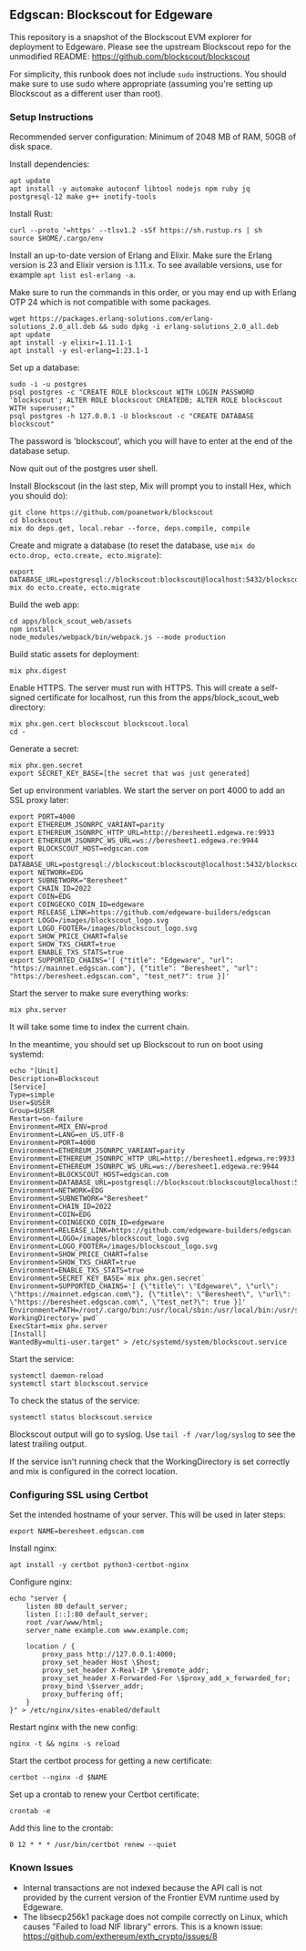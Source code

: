 ## Edgscan: Blockscout for Edgeware

This repository is a snapshot of the Blockscout EVM explorer for
deployment to Edgeware. Please see the upstream Blockscout repo
for the unmodified README: https://github.com/blockscout/blockscout

For simplicity, this runbook does not include `sudo` instructions.
You should make sure to use sudo where appropriate (assuming you're
setting up Blockscout as a different user than root).

### Setup Instructions

Recommended server configuration: Minimum of 2048 MB of RAM, 50GB of disk space.

Install dependencies:
```
apt update
apt install -y automake autoconf libtool nodejs npm ruby jq postgresql-12 make g++ inotify-tools
```

Install Rust:
```
curl --proto '=https' --tlsv1.2 -sSf https://sh.rustup.rs | sh
source $HOME/.cargo/env
```

Install an up-to-date version of Erlang and Elixir. Make sure the Erlang version is 23 and Elixir version is 1.11.x. To see available versions, use for example `apt list esl-erlang -a`.

Make sure to run the commands in this order, or you may end up with Erlang OTP 24 which is not compatible with some packages.
```
wget https://packages.erlang-solutions.com/erlang-solutions_2.0_all.deb && sudo dpkg -i erlang-solutions_2.0_all.deb
apt update
apt install -y elixir=1.11.1-1
apt install -y esl-erlang=1:23.1-1
```

Set up a database:
```
sudo -i -u postgres
psql postgres -c "CREATE ROLE blockscout WITH LOGIN PASSWORD 'blockscout'; ALTER ROLE blockscout CREATEDB; ALTER ROLE blockscout WITH superuser;"
psql postgres -h 127.0.0.1 -U blockscout -c "CREATE DATABASE blockscout"
```

The password is 'blockscout', which you will have to enter at the end of the database setup.

Now quit out of the postgres user shell.

Install Blockscout (in the last step, Mix will prompt you to install Hex, which you should do):
```
git clone https://github.com/poanetwork/blockscout
cd blockscout
mix do deps.get, local.rebar --force, deps.compile, compile
```

Create and migrate a database (to reset the database, use `mix do ecto.drop, ecto.create, ecto.migrate`):
```
export DATABASE_URL=postgresql://blockscout:blockscout@localhost:5432/blockscout
mix do ecto.create, ecto.migrate
```

Build the web app:
```
cd apps/block_scout_web/assets
npm install
node_modules/webpack/bin/webpack.js --mode production
```

Build static assets for deployment:
```
mix phx.digest
```

Enable HTTPS. The server must run with HTTPS.
This will create a self-signed certificate for localhost, run this from the apps/block_scout_web directory:
```
mix phx.gen.cert blockscout blockscout.local
cd -
```

Generate a secret:
```
mix phx.gen.secret
export SECRET_KEY_BASE=[the secret that was just generated]
```

Set up environment variables. We start the server on port 4000 to add
an SSL proxy later:
```
export PORT=4000
export ETHEREUM_JSONRPC_VARIANT=parity
export ETHEREUM_JSONRPC_HTTP_URL=http://beresheet1.edgewa.re:9933
export ETHEREUM_JSONRPC_WS_URL=ws://beresheet1.edgewa.re:9944
export BLOCKSCOUT_HOST=edgscan.com
export DATABASE_URL=postgresql://blockscout:blockscout@localhost:5432/blockscout
export NETWORK=EDG
export SUBNETWORK="Beresheet"
export CHAIN_ID=2022
export COIN=EDG
export COINGECKO_COIN_ID=edgeware
export RELEASE_LINK=https://github.com/edgeware-builders/edgscan
export LOGO=/images/blockscout_logo.svg
export LOGO_FOOTER=/images/blockscout_logo.svg
export SHOW_PRICE_CHART=false
export SHOW_TXS_CHART=true
export ENABLE_TXS_STATS=true
export SUPPORTED_CHAINS='[ {"title": "Edgeware", "url": "https://mainnet.edgscan.com"}, {"title": "Beresheet", "url": "https://beresheet.edgscan.com", "test_net?": true }]'
```

Start the server to make sure everything works:
```
mix phx.server
```

It will take some time to index the current chain.

In the meantime, you should set up Blockscout to run on boot using systemd:
```
echo "[Unit]
Description=Blockscout
[Service]
Type=simple
User=$USER
Group=$USER
Restart=on-failure
Environment=MIX_ENV=prod
Environment=LANG=en_US.UTF-8
Environment=PORT=4000
Environment=ETHEREUM_JSONRPC_VARIANT=parity
Environment=ETHEREUM_JSONRPC_HTTP_URL=http://beresheet1.edgewa.re:9933
Environment=ETHEREUM_JSONRPC_WS_URL=ws://beresheet1.edgewa.re:9944
Environment=BLOCKSCOUT_HOST=edgscan.com
Environment=DATABASE_URL=postgresql://blockscout:blockscout@localhost:5432/blockscout
Environment=NETWORK=EDG
Environment=SUBNETWORK="Beresheet"
Environment=CHAIN_ID=2022
Environment=COIN=EDG
Environment=COINGECKO_COIN_ID=edgeware
Environment=RELEASE_LINK=https://github.com/edgeware-builders/edgscan
Environment=LOGO=/images/blockscout_logo.svg
Environment=LOGO_FOOTER=/images/blockscout_logo.svg
Environment=SHOW_PRICE_CHART=false
Environment=SHOW_TXS_CHART=true
Environment=ENABLE_TXS_STATS=true
Environment=SECRET_KEY_BASE=`mix phx.gen.secret`
Environment=SUPPORTED_CHAINS='[ {\"title\": \"Edgeware\", \"url\": \"https://mainnet.edgscan.com\"}, {\"title\": \"Beresheet\", \"url\": \"https://beresheet.edgscan.com\", \"test_net?\": true }]'
Environment=PATH=/root/.cargo/bin:/usr/local/sbin:/usr/local/bin:/usr/sbin:/usr/bin:/sbin:/bin
WorkingDirectory=`pwd`
ExecStart=mix phx.server
[Install]
WantedBy=multi-user.target" > /etc/systemd/system/blockscout.service
```

Start the service:
```
systemctl daemon-reload
systemctl start blockscout.service
```

To check the status of the service:
```
systemctl status blockscout.service
```

Blockscout output will go to syslog. Use `tail -f /var/log/syslog` to
see the latest trailing output.

If the service isn't running check that the WorkingDirectory is set
correctly and mix is configured in the correct location.

### Configuring SSL using Certbot

Set the intended hostname of your server. This will be used in later steps:
```
export NAME=beresheet.edgscan.com
```

Install nginx:
```
apt install -y certbot python3-certbot-nginx
```

Configure nginx:
```
echo "server {
    listen 80 default_server;
    listen [::]:80 default_server;
    root /var/www/html;
    server_name example.com www.example.com;

    location / {
        proxy_pass http://127.0.0.1:4000;
        proxy_set_header Host \$host;
        proxy_set_header X-Real-IP \$remote_addr;
        proxy_set_header X-Forwarded-For \$proxy_add_x_forwarded_for;
        proxy_bind \$server_addr;
        proxy_buffering off;
    }
}" > /etc/nginx/sites-enabled/default
```

Restart nginx with the new config:
```
nginx -t && nginx -s reload
```

Start the certbot process for getting a new certificate:
```
certbot --nginx -d $NAME
```

Set up a crontab to renew your Certbot certificate:
```
crontab -e
```

Add this line to the crontab:
```
0 12 * * * /usr/bin/certbot renew --quiet
```

### Known Issues

* Internal transactions are not indexed because the API call is not
  provided by the current version of the Frontier EVM runtime used
  by Edgeware.
* The libsecp256k1 package does not compile correctly on Linux, which
  causes "Failed to load NIF library" errors. This is a known issue:
  https://github.com/exthereum/exth_crypto/issues/8